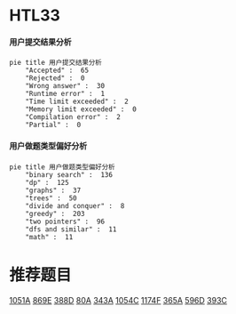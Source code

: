 # HTL33

<!-- tabs:start -->



#### **用户提交结果分析**

```mermaid
pie title 用户提交结果分析
    "Accepted" :  65
    "Rejected" :  0
    "Wrong answer" :  30
    "Runtime error" :  1
    "Time limit exceeded" :  2
    "Memory limit exceeded" :  0
    "Compilation error" :  2
    "Partial" :  0
```

#### **用户做题类型偏好分析**

```mermaid
pie title 用户做题类型偏好分析
    "binary search" :  136
    "dp" :  125
    "graphs" :  37
    "trees" :  50
    "divide and conquer" :  8
    "greedy" :  203
    "two pointers" :  96
    "dfs and similar" :  11
    "math" :  11
```



<!-- tabs:end -->
# 推荐题目
[1051A](https://codeforces.com/contest/1051/problem/A)
[869E](https://codeforces.com/contest/869/problem/E)
[388D](https://codeforces.com/contest/388/problem/D)
[80A](https://codeforces.com/contest/80/problem/A)
[343A](https://codeforces.com/contest/343/problem/A)
[1054C](https://codeforces.com/contest/1054/problem/C)
[1174F](https://codeforces.com/contest/1174/problem/F)
[365A](https://codeforces.com/contest/365/problem/A)
[596D](https://codeforces.com/contest/596/problem/D)
[393C](https://codeforces.com/contest/393/problem/C)
